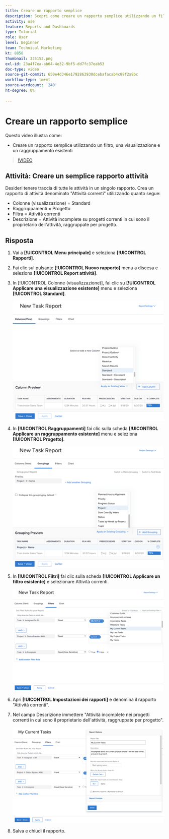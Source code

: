 ```yaml
---
title: Creare un rapporto semplice
description: Scopri come creare un rapporto semplice utilizzando un filtro, una visualizzazione e un raggruppamento esistenti in Workfront.
activity: use
feature: Reports and Dashboards
type: Tutorial
role: User
level: Beginner
team: Technical Marketing
kt: 8858
thumbnail: 335153.png
exl-id: 23a4f7ea-ab64-4e32-9bf5-dd7fc37eab53
doc-type: video
source-git-commit: 650e4d346e1792863930dcebafacab4c88f2a8bc
workflow-type: tm+mt
source-wordcount: '240'
ht-degree: 0%

---
```


# Creare un rapporto semplice

Questo video illustra come:

* Creare un rapporto semplice utilizzando un filtro, una visualizzazione e un raggruppamento esistenti

>[!VIDEO](https://video.tv.adobe.com/v/335153/?quality=12&learn=on)

## Attività: Creare un semplice rapporto attività

Desideri tenere traccia di tutte le attività in un singolo rapporto. Crea un rapporto di attività denominato &quot;Attività correnti&quot; utilizzando quanto segue:

* Colonne (visualizzazione) = Standard
* Raggruppamenti = Progetto
* Filtra = Attività correnti
* Descrizione = Attività incomplete su progetti correnti in cui sono il proprietario dell&#39;attività, raggruppate per progetto.

## Risposta

1. Vai a **[!UICONTROL Menu principale]** e seleziona **[!UICONTROL Rapporti]**.
1. Fai clic sul pulsante **[!UICONTROL Nuovo rapporto]** menu a discesa e seleziona **[!UICONTROL Report attività]**.
1. In [!UICONTROL Colonne (visualizzazione)], fai clic su **[!UICONTROL Applicare una visualizzazione esistente]** menu e seleziona **[!UICONTROL Standard]**.

   ![Immagine della schermata per creare colonne in un report attività](assets/simple-task-report-columns.png)

1. In **[!UICONTROL Raggruppamenti]** fai clic sulla scheda **[!UICONTROL Applicare un raggruppamento esistente]** menu e seleziona **[!UICONTROL Progetto]**.

   ![Immagine della schermata per creare raggruppamenti in un report attività](assets/simple-task-report-groupings.png)

1. In **[!UICONTROL Filtri]** fai clic sulla scheda **[!UICONTROL Applicare un filtro esistente]** e selezionare Attività correnti.

   ![Immagine della schermata per la creazione di filtri in un report attività](assets/simple-task-report-filters.png)

1. Apri **[!UICONTROL Impostazioni dei rapporti]** e denomina il rapporto &quot;Attività correnti&quot;.
1. Nel campo Descrizione immettere &quot;Attività incomplete nei progetti correnti in cui sono il proprietario dell&#39;attività, raggruppate per progetto&quot;.

   ![Immagine della schermata delle impostazioni del report in un report attività](assets/simple-task-report-report-settings.png)

1. Salva e chiudi il rapporto.
